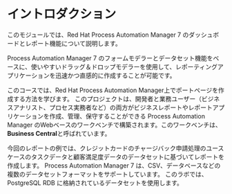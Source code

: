 # イントロダクション

このモジュールでは、Red Hat Process Automation Manager 7 のダッシュボードとレポート機能について説明します。

Process Automation Manager 7 のフォームモデラーとデータセット機能をベースに、使いやすいドラッグ＆ドロップモデラーを使用して、レポーティングアプリケーションを迅速かつ直感的に作成することが可能です。

このコースでは、Red Hat Process Automation Manager上でポートページを作成する方法を学びます。
このプロジェクトは、開発者と業務ユーザー（ビジネスアナリスト、プロセス実務者など）の両方がビジネスレポートやレポートアプリケーションを作成、管理、保守することができる Process Automation Manager のWebベースのワークベンチで構築されます。このワークベンチは、**Business Central**と呼ばれています。

今回のレポートの例では、クレジットカードのチャージバック申請処理のユースケースのタスクデータと顧客満足度データのデータセットに基づいてレポートを作成します。
Process Automation Manager 7 は、CSV、データベースなどの複数のデータセットフォーマットをサポートしています。
このラボでは、PostgreSQL RDB に格納されているデータセットを使用します。